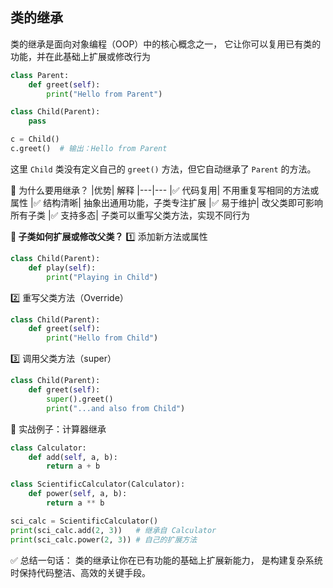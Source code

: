 ## 类的继承
类的继承是面向对象编程（OOP）中的核心概念之一，
它让你可以复用已有类的功能，并在此基础上扩展或修改行为  
```python
class Parent:
    def greet(self):
        print("Hello from Parent")

class Child(Parent):
    pass

c = Child()
c.greet()  # 输出：Hello from Parent
```
这里 `Child` 类没有定义自己的 `greet()` 方法，但它自动继承了 `Parent` 的方法。  

🧠 为什么要用继承？
|优势|	解释
|---|---
|✅ 代码复用|	不用重复写相同的方法或属性
|✅ 结构清晰|	抽象出通用功能，子类专注扩展
|✅ 易于维护|	改父类即可影响所有子类
|✅ 支持多态|	子类可以重写父类方法，实现不同行为  
  
**🔧 子类如何扩展或修改父类？**
1️⃣ 添加新方法或属性
```python
class Child(Parent):
    def play(self):
        print("Playing in Child")
```

2️⃣ 重写父类方法（Override）
```python
class Child(Parent):
    def greet(self):
        print("Hello from Child")
```

3️⃣ 调用父类方法（super）
```python
class Child(Parent):
    def greet(self):
        super().greet()
        print("...and also from Child")
```

🧪 实战例子：计算器继承
```python
class Calculator:
    def add(self, a, b):
        return a + b

class ScientificCalculator(Calculator):
    def power(self, a, b):
        return a ** b

sci_calc = ScientificCalculator()
print(sci_calc.add(2, 3))   # 继承自 Calculator
print(sci_calc.power(2, 3)) # 自己的扩展方法
```

✅ 总结一句话：
类的继承让你在已有功能的基础上扩展新能力，
是构建复杂系统时保持代码整洁、高效的关键手段。
